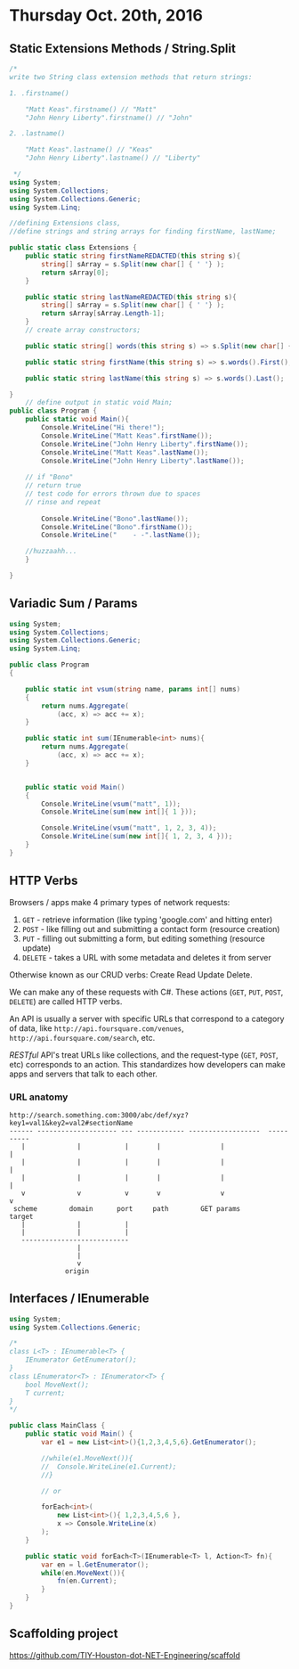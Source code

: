 # Thursday Oct. 20th, 2016

## Static Extensions Methods / String.Split

```c#
/*
write two String class extension methods that return strings:

1. .firstname()

    "Matt Keas".firstname() // "Matt"
    "John Henry Liberty".firstname() // "John"

2. .lastname()

    "Matt Keas".lastname() // "Keas"
    "John Henry Liberty".lastname() // "Liberty"

 */
using System;
using System.Collections;
using System.Collections.Generic;
using System.Linq;

//defining Extensions class,
//define strings and string arrays for finding firstName, lastName;

public static class Extensions {
    public static string firstNameREDACTED(this string s){
        string[] sArray = s.Split(new char[] { ' '} );
        return sArray[0];
    }

    public static string lastNameREDACTED(this string s){
        string[] sArray = s.Split(new char[] { ' '} );
        return sArray[sArray.Length-1];
    }
    // create array constructors;

    public static string[] words(this string s) => s.Split(new char[] { ' '} );

    public static string firstName(this string s) => s.words().First();

    public static string lastName(this string s) => s.words().Last();

}
    // define output in static void Main;
public class Program {
    public static void Main(){
        Console.WriteLine("Hi there!");
        Console.WriteLine("Matt Keas".firstName());
        Console.WriteLine("John Henry Liberty".firstName());
        Console.WriteLine("Matt Keas".lastName());
        Console.WriteLine("John Henry Liberty".lastName());
    
    // if "Bono"
    // return true
    // test code for errors thrown due to spaces
    // rinse and repeat
    
        Console.WriteLine("Bono".lastName());
        Console.WriteLine("Bono".firstName());
        Console.WriteLine("    - -".lastName());

    //huzzaahh...
    }

}
```

## Variadic Sum / Params

```c#
using System;
using System.Collections;
using System.Collections.Generic;
using System.Linq;

public class Program
{

    public static int vsum(string name, params int[] nums)
    {
        return nums.Aggregate(
            (acc, x) => acc += x);
    }

    public static int sum(IEnumerable<int> nums){
        return nums.Aggregate(
            (acc, x) => acc += x);
    }


    public static void Main()
    {
        Console.WriteLine(vsum("matt", 1));
        Console.WriteLine(sum(new int[]{ 1 }));

        Console.WriteLine(vsum("matt", 1, 2, 3, 4));
        Console.WriteLine(sum(new int[]{ 1, 2, 3, 4 }));
    }
}
```

## HTTP Verbs

Browsers / apps make 4 primary types of network requests:

1. `GET` - retrieve information (like typing 'google.com' and hitting enter)
2. `POST` - like filling out and submitting a contact form (resource creation)
3. `PUT` - filling out submitting a form, but editing something (resource update)
4. `DELETE` - takes a URL with some metadata and deletes it from server

Otherwise known as our CRUD verbs: Create Read Update Delete.

We can make any of these requests with C#. These actions (`GET`, `PUT`, `POST`, `DELETE`) are called HTTP verbs.

An API is usually a server with specific URLs that correspond to a category of data, like `http://api.foursquare.com/venues`, `http://api.foursquare.com/search`, etc.

_RESTful_ API's treat URLs like collections, and the request-type (`GET`, `POST`, etc) corresponds to an action. This standardizes how developers can make apps and servers that talk to each other.

### URL anatomy

```
http://search.something.com:3000/abc/def/xyz?key1=val1&key2=val2#sectionName
------ -------------------- --- ------------ ------------------  ----------
   |             |           |       |               |                |
   |             |           |       |               |                |
   |             |           |       |               |                |
   v             v           v       v               v                v
 scheme        domain      port     path        GET params          target
   |             |           |
   |             |           |
   ---------------------------
                 |
                 |
                 v
              origin
```

## Interfaces / IEnumerable

```c#
using System;
using System.Collections.Generic;

/*
class L<T> : IEnumerable<T> {
    IEnumerator GetEnumerator();
}
class LEnumerator<T> : IEnumerator<T> {
    bool MoveNext();
    T current;
}
*/

public class MainClass {
    public static void Main() {
        var e1 = new List<int>(){1,2,3,4,5,6}.GetEnumerator();

        //while(e1.MoveNext()){
        //  Console.WriteLine(e1.Current);
        //}

        // or

        forEach<int>(
            new List<int>(){ 1,2,3,4,5,6 },
            x => Console.WriteLine(x)
        );
    }

    public static void forEach<T>(IEnumerable<T> l, Action<T> fn){
        var en = l.GetEnumerator();
        while(en.MoveNext()){
            fn(en.Current);
        }
    }
}
```

## Scaffolding project

https://github.com/TIY-Houston-dot-NET-Engineering/scaffold
